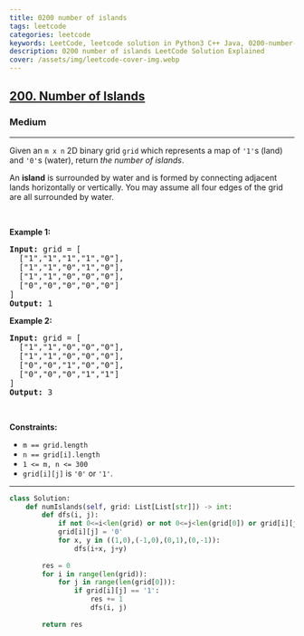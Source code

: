 ```yaml
---
title: 0200 number of islands
tags: leetcode
categories: leetcode
keywords: LeetCode, leetcode solution in Python3 C++ Java, 0200-number-of-islands solution
description: 0200 number of islands LeetCode Solution Explained
cover: /assets/img/leetcode-cover-img.webp
---
```



<h2><a href="https://leetcode.com/problems/number-of-islands/">200. Number of Islands</a></h2><h3>Medium</h3><hr><div><p>Given an <code>m x n</code> 2D binary grid <code>grid</code> which represents a map of <code>'1'</code>s (land) and <code>'0'</code>s (water), return <em>the number of islands</em>.</p>

<p>An <strong>island</strong> is surrounded by water and is formed by connecting adjacent lands horizontally or vertically. You may assume all four edges of the grid are all surrounded by water.</p>

<p>&nbsp;</p>
<p><strong class="example">Example 1:</strong></p>

<pre><strong>Input:</strong> grid = [
  ["1","1","1","1","0"],
  ["1","1","0","1","0"],
  ["1","1","0","0","0"],
  ["0","0","0","0","0"]
]
<strong>Output:</strong> 1
</pre>

<p><strong class="example">Example 2:</strong></p>

<pre><strong>Input:</strong> grid = [
  ["1","1","0","0","0"],
  ["1","1","0","0","0"],
  ["0","0","1","0","0"],
  ["0","0","0","1","1"]
]
<strong>Output:</strong> 3
</pre>

<p>&nbsp;</p>
<p><strong>Constraints:</strong></p>

<ul>
	<li><code>m == grid.length</code></li>
	<li><code>n == grid[i].length</code></li>
	<li><code>1 &lt;= m, n &lt;= 300</code></li>
	<li><code>grid[i][j]</code> is <code>'0'</code> or <code>'1'</code>.</li>
</ul>
</div>

---




```python
class Solution:
    def numIslands(self, grid: List[List[str]]) -> int:
        def dfs(i, j):
            if not 0<=i<len(grid) or not 0<=j<len(grid[0]) or grid[i][j] == '0': return
            grid[i][j] = '0'
            for x, y in ((1,0),(-1,0),(0,1),(0,-1)):
                dfs(i+x, j+y)
        
        res = 0
        for i in range(len(grid)):
            for j in range(len(grid[0])):
                if grid[i][j] == '1':
                    res += 1
                    dfs(i, j)
                
        return res
```
